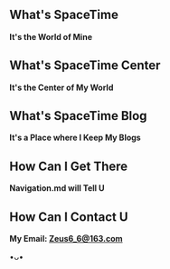 ## **What's SpaceTime**
**It's the World of Mine**

## **What's SpaceTime Center**
**It's the Center of My World**

## **What's SpaceTime Blog**
**It's a Place where I Keep My Blogs**

## **How Can I Get There**
**Navigation.md will Tell U**

## **How Can I Contact U**
**My Email: Zeus6_6@163.com**

•ᴗ•
